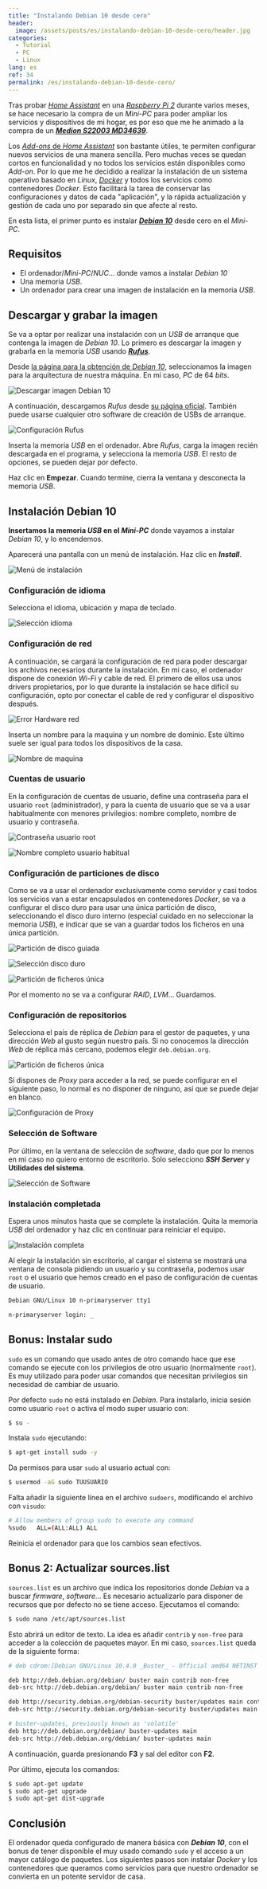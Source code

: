 ```yaml
---
title: "Instalando Debian 10 desde cero"
header:
  image: /assets/posts/es/instalando-debian-10-desde-cero/header.jpg
categories:
  - Tutorial
  - PC   
  - Linux
lang: es
ref: 34
permalink: /es/instalando-debian-10-desde-cero/
---
```


Tras probar [*Home Assistant*](https://www.home-assistant.io/) en una [*Raspberry Pi 2*](https://www.raspberrypi.org/) durante varios meses, se hace necesario la compra de un *Mini-PC* para poder ampliar los servicios y dispositivos de mi hogar, es por eso que me he animado a la compra de un [***Medion S22003 MD34639***](https://amzn.to/3j8XQvN).

Los [*Add-ons* de *Home Assistant*](https://www.danielmartingonzalez.com/es/conociendo-home-assistant/#instalando-nuestro-primer-add-on) son bastante útiles, te permiten configurar nuevos servicios de una manera sencilla. Pero muchas veces se quedan cortos en funcionalidad y no todos los servicios están disponibles como *Add-on*. Por lo que me he decidido a realizar la instalación de un sistema operativo basado en *Linux*, [*Docker*](https://www.docker.com/) y todos los servicios como contenedores *Docker*. Esto facilitará la tarea de conservar las configuraciones y datos de cada "aplicación", y la rápida actualización y gestión de cada uno por separado sin que afecte al resto.

En esta lista, el primer punto es instalar [***Debian 10***](https://www.debian.org/) desde cero en el *Mini-PC*.

## Requisitos

- El ordenador/*Mini-PC*/*NUC*... donde vamos a instalar *Debian 10*
- Una memoria *USB*.
- Un ordenador para crear una imagen de instalación en la memoria *USB*.

## Descargar y grabar la imagen

Se va a optar por realizar una instalación con un *USB* de arranque que contenga la imagen de *Debian 10*. Lo primero es descargar la imagen y grabarla en la memoria *USB* usando [***Rufus***](https://rufus.ie/).

Desde [la página para la obtención de *Debian 10*](https://www.debian.org/distrib/), seleccionamos la imagen para la arquitectura de nuestra máquina. En mi caso, *PC* de 64 *bits*.

![Descargar imagen Debian 10](/assets/posts/es/instalando-debian-10-desde-cero/descargar-imagen.jpg)

A continuación, descargamos *Rufus* desde [su página oficial](https://rufus.ie/). También puede usarse cualquier otro software de creación de USBs de arranque.

![Configuración Rufus](/assets/posts/es/instalando-debian-10-desde-cero/rufus.jpg)

Inserta la memoria *USB* en el ordenador. Abre *Rufus*, carga la imagen recién descargada en el programa, y selecciona la memoria *USB*. El resto de opciones, se pueden dejar por defecto.

Haz clic en **Empezar**. Cuando termine, cierra la ventana y desconecta la memoria *USB*.

## Instalación Debian 10

**Insertamos la memoria *USB* en el *Mini-PC*** donde vayamos a instalar *Debian 10*, y lo encendemos.

Aparecerá una pantalla con un menú de instalación. Haz clic en ***Install***.

![Menú de instalación](/assets/posts/es/instalando-debian-10-desde-cero/menu-instalacion.jpg)

### Configuración de idioma

Selecciona el idioma, ubicación y mapa de teclado.

![Selección idioma](/assets/posts/es/instalando-debian-10-desde-cero/seleccion-idioma.png)

### Configuración de red

A continuación, se cargará la configuración de red para poder descargar los archivos necesarios durante la instalación. En mi caso, el ordenador dispone de conexión *Wi-Fi* y cable de red. El primero de ellos usa unos drivers propietarios, por lo que durante la instalación se hace difícil su configuración, opto por conectar el cable de red y configurar el dispositivo después.

![Error Hardware red](/assets/posts/es/instalando-debian-10-desde-cero/error-hardware-red.png)

Inserta un nombre para la maquina y un nombre de dominio. Este último suele ser igual para todos los dispositivos de la casa.

![Nombre de maquina](/assets/posts/es/instalando-debian-10-desde-cero/nombre-maquina.png)

### Cuentas de usuario

En la configuración de cuentas de usuario, define una contraseña para el usuario `root` (administrador), y para la cuenta de usuario que se va a usar habitualmente con menores privilegios: nombre completo, nombre de usuario y contraseña.

![Contraseña usuario root](/assets/posts/es/instalando-debian-10-desde-cero/contraseña-root.png)

![Nombre completo usuario habitual](/assets/posts/es/instalando-debian-10-desde-cero/usuario-nombre-completo.png)

### Configuración de particiones de disco

Como se va a usar el ordenador exclusivamente como servidor y casi todos los servicios van a estar encapsulados en contenedores *Docker*, se va a configurar el disco duro para usar una única partición de disco, seleccionando el disco duro interno (especial cuidado en no seleccionar la memoria *USB*), e indicar que se van a guardar todos los ficheros en una única partición.

![Partición de disco guiada](/assets/posts/es/instalando-debian-10-desde-cero/particion-de-disco-guiada.png)

![Selección disco duro](/assets/posts/es/instalando-debian-10-desde-cero/seleccion-de-disco-duro.png)

![Partición de ficheros única](/assets/posts/es/instalando-debian-10-desde-cero/particion-unica.png)

Por el momento no se va a configurar *RAID*, *LVM*... Guardamos.

### Configuración de repositorios

Selecciona el país de réplica de *Debian* para el gestor de paquetes, y una dirección *Web* al gusto según nuestro país. Si no conocemos la dirección *Web* de réplica más cercano, podemos elegir `deb.debian.org`.

![Partición de ficheros única](/assets/posts/es/instalando-debian-10-desde-cero/seleccion-repositorio.png)

Si dispones de *Proxy* para acceder a la red, se puede configurar en el siguiente paso, lo normal es no disponer de ninguno, así que se puede dejar en blanco.

![Configuración de Proxy](/assets/posts/es/instalando-debian-10-desde-cero/configurar-proxy.png)

### Selección de Software

Por último, en la ventana de selección de *software*, dado que por lo menos en mi caso no quiero entorno de escritorio. Solo selecciono ***SSH Server*** y **Utilidades del sistema**.

![Selección de Software](/assets/posts/es/instalando-debian-10-desde-cero/seleccion-software.png)

### Instalación completada

Espera unos minutos hasta que se complete la instalación. Quita la memoria *USB* del ordenador y haz clic en continuar para reiniciar el equipo.

![Instalación completa](/assets/posts/es/instalando-debian-10-desde-cero/instalacion-completada.png)

Al elegir la instalación sin escritorio, al cargar el sistema se mostrará una ventana de consola pidiendo un usuario y su contraseña, podemos usar `root` o el usuario que hemos creado en el paso de configuración de cuentas de usuario.

```bash
Debian GNU/Linux 10 n-primaryserver tty1

n-primaryserver login: _
```

## Bonus: Instalar sudo

`sudo` es un comando que usado antes de otro comando hace que ese comando se ejecute con los privilegios de otro usuario (normalmente `root`). Es muy utilizado para poder usar comandos que necesitan privilegios sin necesidad de cambiar de usuario.

Por defecto `sudo` no está instalado en *Debian*. Para instalarlo, inicia sesión como usuario `root` o activa el modo super usuario con:

```bash
$ su -
```

Instala `sudo` ejecutando:

```bash
$ apt-get install sudo -y
```

Da permisos para usar `sudo` al usuario actual con:

```bash
$ usermod -aG sudo TUUSUARIO
```

Falta añadir la siguiente línea en el archivo `sudoers`, modificando el archivo con `visudo`:

```bash
# Allow members of group sudo to execute any command
%sudo   ALL=(ALL:ALL) ALL
```

Reinicia el ordenador para que los cambios sean efectivos.

## Bonus 2: Actualizar sources.list

`sources.list` es un archivo que indica los repositorios donde *Debian* va a buscar *firmware*, *software*... Es necesario actualizarlo para disponer de recursos que por defecto no se tiene acceso. Ejecutamos el comando:

```bash
$ sudo nano /etc/apt/sources.list
```

Esto abrirá un editor de texto. La idea es añadir `contrib` y `non-free` para acceder a la colección de paquetes mayor. En mi caso, `sources.list` queda de la siguiente forma:

```bash
# deb cdrom:[Debian GNU/Linux 10.4.0 _Buster_ - Official amd64 NETINST 20200509-10:25]/ buster main

deb http://deb.debian.org/debian/ buster main contrib non-free
deb-src http://deb.debian.org/debian/ buster main contrib non-free

deb http://security.debian.org/debian-security buster/updates main contrib non-free
deb-src http://security.debian.org/debian-security buster/updates main contrib non-free

# buster-updates, previously known as 'volatile'
deb http://deb.debian.org/debian/ buster-updates main
deb-src http://deb.debian.org/debian/ buster-updates main
```

A continuación, guarda presionando **F3** y sal del editor con **F2**.

Por último, ejecuta los comandos:

```bash
$ sudo apt-get update
$ sudo apt-get upgrade
$ sudo apt-get dist-upgrade
```

## Conclusión

El ordenador queda configurado de manera básica con ***Debian 10***, con el bonus de tener disponible el muy usado comando `sudo` y el acceso a un mayor catálogo de paquetes. Los siguientes pasos son instalar *Docker* y los contenedores que queramos como servicios para que nuestro ordenador se convierta en un potente servidor de casa.
